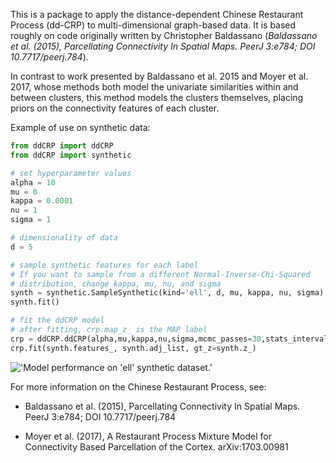 This is a package to apply the distance-dependent Chinese Restaurant Process (dd-CRP) to multi-dimensional graph-based data.  It is based roughly on code originally written by Christopher Baldassano (*Baldassano et al. (2015), Parcellating Connectivity In Spatial Maps. PeerJ 3:e784; DOI 10.7717/peerj.784*).

In contrast to work presented by Baldassano et al. 2015 and Moyer et al. 2017, whose methods both model the univariate similarities within and between clusters, this method models the clusters themselves, placing priors on the connectivity features of each cluster.

Example of use on synthetic data:

```python
from ddCRP import ddCRP
from ddCRP import synthetic

# set hyperparameter values
alpha = 10
mu = 0
kappa = 0.0001
nu = 1
sigma = 1

# dimensionality of data
d = 5

# sample synthetic features for each label
# If you want to sample from a different Normal-Inverse-Chi-Squared
# distribution, change kappa, mu, nu, and sigma
synth = synthetic.SampleSynthetic(kind='ell', d, mu, kappa, nu, sigma)
synth.fit()

# fit the ddCRP model
# after fitting, crp.map_z_ is the MAP label
crp = ddCRP.ddCRP(alpha,mu,kappa,nu,sigma,mcmc_passes=30,stats_interval=200)
crp.fit(synth.features_, synth.adj_list, gt_z=synth.z_)

```

!['Model performance on 'ell' synthetic dataset.'](https://github.com/kristianeschenburg/ddCRP/figures/ell.jpg)

For more information on the Chinese Restaurant Process, see:

  * Baldassano et al. (2015), Parcellating Connectivity In Spatial Maps. PeerJ 3:e784; DOI 10.7717/peerj.784

  * Moyer et al. (2017), A Restaurant Process Mixture Model for Connectivity Based Parcellation of the Cortex. 	arXiv:1703.00981
